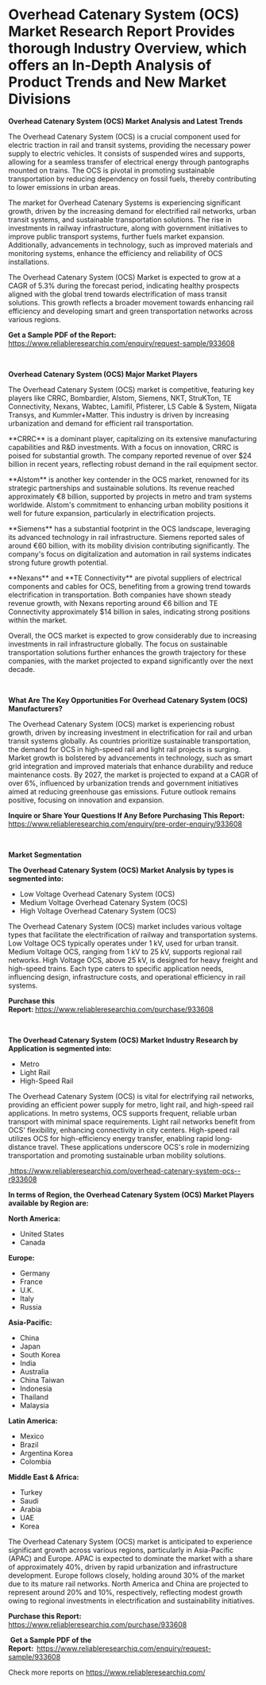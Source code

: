 <p><h1>Overhead Catenary System (OCS) Market Research Report Provides thorough Industry Overview, which offers an In-Depth Analysis of Product Trends and New Market Divisions</h1></p><p><strong>Overhead Catenary System (OCS) Market Analysis and Latest Trends</strong></p>
<p><p>The Overhead Catenary System (OCS) is a crucial component used for electric traction in rail and transit systems, providing the necessary power supply to electric vehicles. It consists of suspended wires and supports, allowing for a seamless transfer of electrical energy through pantographs mounted on trains. The OCS is pivotal in promoting sustainable transportation by reducing dependency on fossil fuels, thereby contributing to lower emissions in urban areas.</p><p>The market for Overhead Catenary Systems is experiencing significant growth, driven by the increasing demand for electrified rail networks, urban transit systems, and sustainable transportation solutions. The rise in investments in railway infrastructure, along with government initiatives to improve public transport systems, further fuels market expansion. Additionally, advancements in technology, such as improved materials and monitoring systems, enhance the efficiency and reliability of OCS installations.</p><p>The Overhead Catenary System (OCS) Market is expected to grow at a CAGR of 5.3% during the forecast period, indicating healthy prospects aligned with the global trend towards electrification of mass transit solutions. This growth reflects a broader movement towards enhancing rail efficiency and developing smart and green transportation networks across various regions.</p></p>
<p><strong>Get a Sample PDF of the Report:&nbsp;</strong> <a href="https://www.reliableresearchiq.com/enquiry/request-sample/933608?utm_campaign=3206&utm_medium=2&utm_source=Github&utm_content=ia&utm_term=05032025&utm_id=overhead-catenary-system-ocs">https://www.reliableresearchiq.com/enquiry/request-sample/933608</a></p>
<p>&nbsp;</p>
<p><strong>Overhead Catenary System (OCS) Major Market Players</strong></p>
<p><p>The Overhead Catenary System (OCS) market is competitive, featuring key players like CRRC, Bombardier, Alstom, Siemens, NKT, StruKTon, TE Connectivity, Nexans, Wabtec, Lamifil, Pfisterer, LS Cable & System, Niigata Transys, and Kummler+Matter. This industry is driven by increasing urbanization and demand for efficient rail transportation.</p><p>**CRRC** is a dominant player, capitalizing on its extensive manufacturing capabilities and R&D investments. With a focus on innovation, CRRC is poised for substantial growth. The company reported revenue of over $24 billion in recent years, reflecting robust demand in the rail equipment sector.</p><p>**Alstom** is another key contender in the OCS market, renowned for its strategic partnerships and sustainable solutions. Its revenue reached approximately €8 billion, supported by projects in metro and tram systems worldwide. Alstom's commitment to enhancing urban mobility positions it well for future expansion, particularly in electrification projects.</p><p>**Siemens** has a substantial footprint in the OCS landscape, leveraging its advanced technology in rail infrastructure. Siemens reported sales of around €60 billion, with its mobility division contributing significantly. The company's focus on digitalization and automation in rail systems indicates strong future growth potential.</p><p>**Nexans** and **TE Connectivity** are pivotal suppliers of electrical components and cables for OCS, benefiting from a growing trend towards electrification in transportation. Both companies have shown steady revenue growth, with Nexans reporting around €6 billion and TE Connectivity approximately $14 billion in sales, indicating strong positions within the market.</p><p>Overall, the OCS market is expected to grow considerably due to increasing investments in rail infrastructure globally. The focus on sustainable transportation solutions further enhances the growth trajectory for these companies, with the market projected to expand significantly over the next decade.</p></p>
<p>&nbsp;</p>
<p><strong>What Are The Key Opportunities For Overhead Catenary System (OCS) Manufacturers?</strong></p>
<p><p>The Overhead Catenary System (OCS) market is experiencing robust growth, driven by increasing investment in electrification for rail and urban transit systems globally. As countries prioritize sustainable transportation, the demand for OCS in high-speed rail and light rail projects is surging. Market growth is bolstered by advancements in technology, such as smart grid integration and improved materials that enhance durability and reduce maintenance costs. By 2027, the market is projected to expand at a CAGR of over 6%, influenced by urbanization trends and government initiatives aimed at reducing greenhouse gas emissions. Future outlook remains positive, focusing on innovation and expansion.</p></p>
<p><strong>Inquire or Share Your Questions If Any Before Purchasing This Report:</strong> <a href="https://www.reliableresearchiq.com/enquiry/pre-order-enquiry/933608?utm_campaign=3206&utm_medium=2&utm_source=Github&utm_content=ia&utm_term=05032025&utm_id=overhead-catenary-system-ocs">https://www.reliableresearchiq.com/enquiry/pre-order-enquiry/933608</a></p>
<p>&nbsp;</p>
<p><strong>Market Segmentation</strong></p>
<p><strong>The Overhead Catenary System (OCS) Market Analysis by types is segmented into:</strong></p>
<p><ul><li>Low Voltage Overhead Catenary System (OCS)</li><li>Medium Voltage Overhead Catenary System (OCS)</li><li>High Voltage Overhead Catenary System (OCS)</li></ul></p>
<p><p>The Overhead Catenary System (OCS) market includes various voltage types that facilitate the electrification of railway and transportation systems. Low Voltage OCS typically operates under 1 kV, used for urban transit. Medium Voltage OCS, ranging from 1 kV to 25 kV, supports regional rail networks. High Voltage OCS, above 25 kV, is designed for heavy freight and high-speed trains. Each type caters to specific application needs, influencing design, infrastructure costs, and operational efficiency in rail systems.</p></p>
<p><strong>Purchase this Report:&nbsp;</strong><a href="https://www.reliableresearchiq.com/purchase/933608?utm_campaign=3206&utm_medium=2&utm_source=Github&utm_content=ia&utm_term=05032025&utm_id=overhead-catenary-system-ocs">https://www.reliableresearchiq.com/purchase/933608</a></p>
<p>&nbsp;</p>
<p><strong>The Overhead Catenary System (OCS) Market Industry Research by Application is segmented into:</strong></p>
<p><ul><li>Metro</li><li>Light Rail</li><li>High-Speed Rail</li></ul></p>
<p><p>The Overhead Catenary System (OCS) is vital for electrifying rail networks, providing an efficient power supply for metro, light rail, and high-speed rail applications. In metro systems, OCS supports frequent, reliable urban transport with minimal space requirements. Light rail networks benefit from OCS' flexibility, enhancing connectivity in city centers. High-speed rail utilizes OCS for high-efficiency energy transfer, enabling rapid long-distance travel. These applications underscore OCS's role in modernizing transportation and promoting sustainable urban mobility solutions.</p></p>
<p><a href="https://www.reliableresearchiq.com/overhead-catenary-system-ocs--r933608?utm_campaign=3206&utm_medium=2&utm_source=Github&utm_content=ia&utm_term=05032025&utm_id=overhead-catenary-system-ocs">&nbsp;https://www.reliableresearchiq.com/overhead-catenary-system-ocs--r933608</a></p>
<p><strong>In terms of Region, the Overhead Catenary System (OCS) Market Players available by Region are:</strong></p>
<p>
    <p> <strong> North America: </strong>
        <ul>
            <li>United States</li>
            <li>Canada</li>
        </ul>
        </p> 
    <p> <strong> Europe: </strong>
        <ul>
            <li>Germany</li>
            <li>France</li>
            <li>U.K.</li>
            <li>Italy</li>
            <li>Russia</li>
        </ul>
        </p> 
    <p> <strong> Asia-Pacific: </strong>
        <ul>
            <li>China</li>
            <li>Japan</li>
            <li>South Korea</li>
            <li>India</li>
            <li>Australia</li>
            <li>China Taiwan</li>
            <li>Indonesia</li>
            <li>Thailand</li>
            <li>Malaysia</li>
        </ul>
        </p> 
    <p> <strong> Latin America: </strong>
        <ul>
            <li>Mexico</li>
            <li>Brazil</li>
            <li>Argentina Korea</li>
            <li>Colombia</li>
        </ul>
        </p> 
    <p> <strong> Middle East & Africa: </strong>
        <ul>
            <li>Turkey</li>
            <li>Saudi</li>
            <li>Arabia</li>
            <li>UAE</li>
            <li>Korea</li>
        </ul>
    </p>
    </p>
<p><p>The Overhead Catenary System (OCS) market is anticipated to experience significant growth across various regions, particularly in Asia-Pacific (APAC) and Europe. APAC is expected to dominate the market with a share of approximately 40%, driven by rapid urbanization and infrastructure development. Europe follows closely, holding around 30% of the market due to its mature rail networks. North America and China are projected to represent around 20% and 10%, respectively, reflecting modest growth owing to regional investments in electrification and sustainability initiatives.</p></p>
<p><strong>Purchase this Report: </strong><a href="https://www.reliableresearchiq.com/purchase/933608?utm_campaign=3206&utm_medium=2&utm_source=Github&utm_content=ia&utm_term=05032025&utm_id=overhead-catenary-system-ocs">https://www.reliableresearchiq.com/purchase/933608</a></p>
<p>&nbsp;<strong>Get a Sample PDF of the Report:&nbsp;&nbsp;</strong><a href="https://www.reliableresearchiq.com/enquiry/request-sample/933608?utm_campaign=3206&utm_medium=2&utm_source=Github&utm_content=ia&utm_term=05032025&utm_id=overhead-catenary-system-ocs">https://www.reliableresearchiq.com/enquiry/request-sample/933608</a></p>
<p><strong></strong></p>
<p>Check more reports on <a href="https://www.reliableresearchiq.com/?utm_campaign=3206&utm_medium=2&utm_source=Github&utm_content=ia&utm_term=05032025&utm_id=overhead-catenary-system-ocs">https://www.reliableresearchiq.com/</a></p>